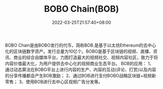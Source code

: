 ﻿---
weight: 
title: "BOBO Chain(BOB)"
description: "BOBO Chain是由BOBO发行的代币，简称BOB.是基于以太坊Ethereum的去中心化的区块链数字资产"
date: 2022-03-25T21:57:40+08:00
lastmod: 2022-03-25T16:45:40+08:00
draft: false
authors: ["Metabd"]
featuredImage: "bobo-chainbob.webp"
link: ""
tags: ["数字代币","BOBO Chain(BOB)"]
categories: ["navigation"]
navigation: ["数字代币"]
lightgallery: true
toc: true
pinned: false
recommend: false
recommend1: false
---
BOBO Chain是由BOBO发行的代币，简称BOB.是基于以太坊Ethereum的去中心化的区块链数字资产。发行总量为10亿个。BOBO是基于区块链的视频、直播、资讯、商业的综合自媒体平台，力图打造最大的视频社交、视频内容社区，致力于将内容价值最大化，为用户提供去中心化的视频商业生态平台。
BOB的应用：
1、通过动态算法在BOBO平台上进行内容的生产、内容的互动(评论、打赏)以及内容的分享传播都会产生BOB激励；
2、通过BOB进行支付BOBO战略区块链+视频新零售；
3、使用BOB进行去中心区视频广告分发等。
